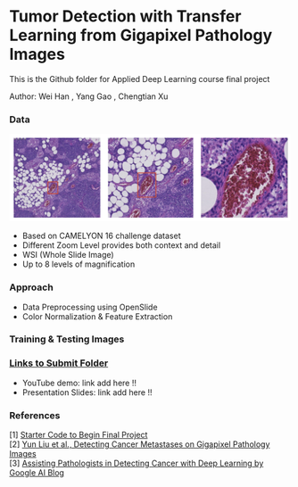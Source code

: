 # Tumor Detection with Transfer Learning from Gigapixel Pathology Images

This is the Github folder for Applied Deep Learning course final project

Author: Wei Han , Yang Gao , Chengtian Xu 

### Data

![alt text](https://github.com/gyoung2014/tumor_cancer_prediction/blob/master/README%20IMAGE/README_IMAGE1.png "Logo Title Text 1")

* Based on CAMELYON 16 challenge dataset
* Different Zoom Level provides both context and detail
* WSI (Whole Slide Image)
* Up to 8 levels of magnification

### Approach

* Data Preprocessing using OpenSlide
* Color Normalization & Feature Extraction


### Training & Testing Images


### [Links to Submit Folder](https://github.com/gyoung2014/tumor_cancer_prediction/tree/master/Submit%20Folder)
* YouTube demo: link add here !! <br>
* Presentation Slides:  link add here !!



### References
[1] [Starter Code to Begin Final Project](https://github.com/random-forests/applied-dl/blob/master/project/starter-code.ipynb)<br>
[2] [Yun Liu et al., Detecting Cancer Metastases on Gigapixel Pathology Images](https://arxiv.org/abs/1703.02442)<br>
[3] [Assisting Pathologists in Detecting Cancer with Deep Learning by Google AI Blog](https://ai.googleblog.com/2017/03/assisting-pathologists-in-detecting.html)

